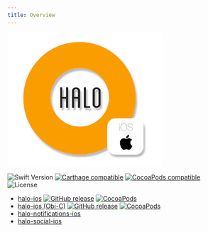 ```yaml
---
title: Overview
---
```


![mobgen_logo_top_black.png](/img/ios/halo-ios.png)

![Swift Version](https://img.shields.io/badge/Swift-3.1-orange.svg)
[![Carthage compatible](https://img.shields.io/badge/Carthage-compatible-4BC51D.svg?style=flat)](https://github.com/Carthage/Carthage)
[![CocoaPods compatible](https://img.shields.io/badge/CocoaPods-compatible-4BC51D.svg?style=flat)](https://cocoapods.org/)
![License](https://img.shields.io/badge/License-Apache%202.0-blue.svg)


- [halo-ios](https://github.com/mobgen/halo-ios) [![GitHub release](https://img.shields.io/github/release/mobgen/halo-ios.svg)](https://github.com/mobgen/halo-ios/releases) [![CocoaPods](https://img.shields.io/cocoapods/v/HaloSDK.svg)](https://cocoapods.org/pods/HaloSDK)
- [halo-ios (Obj-C)](https://github.com/mobgen/halo-ios) [![GitHub release](https://img.shields.io/github/release/mobgen/halo-ios.svg)](https://github.com/mobgen/halo-ios/releases) [![CocoaPods](https://img.shields.io/cocoapods/v/HaloObjCSDK.svg)](https://cocoapods.org/pods/HaloObjCSDK)
- [halo-notifications-ios](https://github.com/mobgen/halo-notifications-ios)
- [halo-social-ios](https://github.com/mobgen/halo-social-ios)